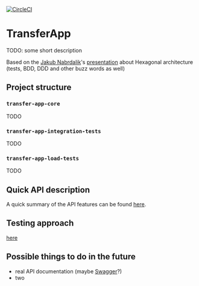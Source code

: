 [![CircleCI](https://circleci.com/gh/kraluk/transfer-app/tree/master.svg?style=svg)](https://circleci.com/gh/kraluk/transfer-app/tree/master)

# TransferApp

TODO: some short description

Based on the [Jakub Nabrdalik][1]'s [presentation][2] about Hexagonal architecture (tests, BDD, DDD and other buzz words as well)

## Project structure

### `transfer-app-core`

TODO

### `transfer-app-integration-tests`
 
TODO

### `transfer-app-load-tests`

TODO

## Quick API description

A quick summary of the API features can be found [here](./API.md).

## Testing approach

[here](./TESTS.md)

## Possible things to do in the future

* real API documentation (maybe [Swagger][3]?)
* two

[1]: https://twitter.com/jnabrdalik
[2]: https://www.youtube.com/watch?v=ILBX9fa9aJo
[3]: https://github.com/ratpack/ratpack/issues/603
